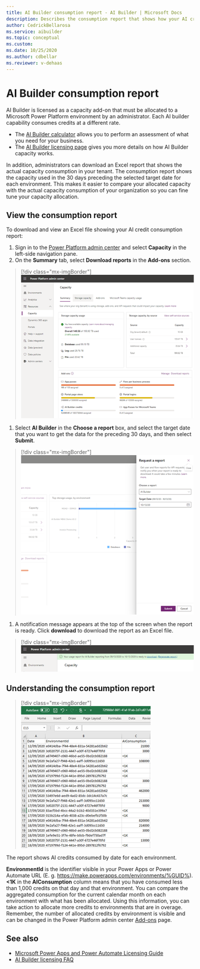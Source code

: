 ```yaml
---
title: AI Builder consumption report - AI Builder | Microsoft Docs
description: Describes the consumption report that shows how your AI credits are being used in the Microsoft Power Platform admin center.
author: CedrickBellarosa
ms.service: aibuilder
ms.topic: conceptual
ms.custom: 
ms.date: 10/25/2020
ms.author: cdbellar
ms.reviewer: v-dehaas
---
```


# AI Builder consumption report

AI Builder is licensed as a capacity add-on that must be allocated to a Microsoft Power Platform environment by an administrator. Each AI builder capability consumes credits at a different rate.

- The [AI Builder calculator](https://flow.microsoft.com/ai-builder-calculator/) allows you to perform an assessment of what you need for your business.
- The [AI Builder licensing page](administer-licensing.md) gives you more details on how AI Builder capacity works.

In addition, administrators can download an Excel report that shows the actual capacity consumption in your tenant. The consumption report shows the capacity used in the 30 days preceding the selected target date for each environment. This makes it easier to compare your allocated capacity with the actual capacity consumption of your organization so you can fine tune your capacity allocation.

## View the consumption report

To download and view an Excel file showing your AI credit consumption report:

1. Sign in to the [Power Platform admin center](https://admin.powerplatform.microsoft.com/) and select **Capacity** in the left-side navigation pane.
1. On the **Summary** tab, select **Download reports** in the **Add-ons** section.

 > [!div class="mx-imgBorder"]
 > ![Power Platform admin center capacity screen](media/ppac-capacity-screen.png "AI Builder credits is located in the 'Add-ons' section")

1. Select **AI Builder** in the **Choose a report** box, and select the target date that you want to get the data for the preceding 30 days, and then select **Submit**.

 > [!div class="mx-imgBorder"]
 > ![Power Platform admin center 'request report' screen](media/ppac-request-report-screen.png "Choose your settings in the 'Request a report' section")

1.	A notification message appears at the top of the screen when the report is ready. Click **download** to download the report as an Excel file.

 > [!div class="mx-imgBorder"]
 > ![Power Platform admin center 'download report' message](media/ppac-download-message.png "Select 'download' in the message")

## Understanding the consumption report

 > [!div class="mx-imgBorder"]
 > ![Consumption report](media/consumption-report.png "Excel file showing your consumption")

The report shows AI credits consumed by date for each environment.
 
**EnvironmentId** is the identifier visible in your Power Apps or Power Automate URL (E. g. https://make.powerapps.com/environments/%GUID%). **<1K** in the **AIConsumption** column means that you have consumed less than 1,000 credits on that day and that environment. You can compare the aggregated consumption for the current calendar month on each environment with what has been allocated. Using this information, you can take action to allocate more credits to environments that are in overage. Remember, the number of allocated credits by environment is visible and can be changed in the Power Platform admin center [Add-ons](https://admin.powerplatform.microsoft.com/resources/capacity#add-ons) page.

## See also

- [Microsoft Power Apps and Power Automate Licensing Guide](https://go.microsoft.com/fwlink/?LinkId=2085130)<!--I don't think you want the locale identifier? -->
- [AI Builder licensing FAQ](/power-platform/admin/powerapps-flow-licensing-faq#ai-builder)
